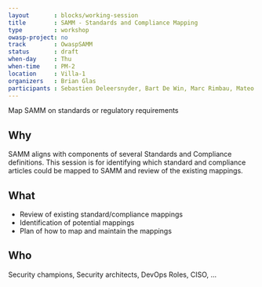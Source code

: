 ```yaml
---
layout       : blocks/working-session
title        : SAMM - Standards and Compliance Mapping
type         : workshop
owasp-project: no
track        : OwaspSAMM
status       : draft
when-day     : Thu
when-time    : PM-2
location     : Villa-1
organizers   : Brian Glas
participants : Sebastien Deleersnyder, Bart De Win, Marc Rimbau, Mateo Martinez, Yan Kravchenko, Timo Pagel, Viktor Lindstrom
---
```


Map SAMM on standards or regulatory requirements

## Why

SAMM aligns with components of several Standards and Compliance definitions. This session is for identifying which standard and compliance articles could be mapped to SAMM and review of the existing mappings.

## What

- Review of existing standard/compliance mappings
- Identification of potential mappings
- Plan of how to map and maintain the mappings


## Who

Security champions, Security architects, DevOps Roles, CISO, ...
